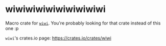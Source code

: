 # wiwiwiwiwiwiwiwiwiwi

Macro crate for [`wiwi`]. You're probably looking for that crate instead of this one :p

`wiwi`'s crates.io page: <https://crates.io/crates/wiwi>

[`wiwi`]: https://github.com/meadowsys/wiwi

